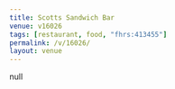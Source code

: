 ```yaml
---
title: Scotts Sandwich Bar
venue: v16026
tags: [restaurant, food, "fhrs:413455"]
permalink: /v/16026/
layout: venue
---
```

null